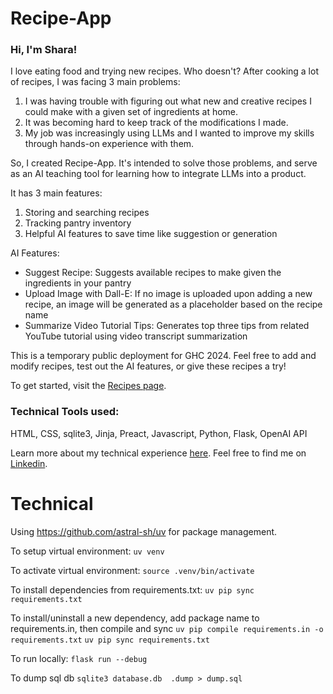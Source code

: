 # Recipe-App

<h3>Hi, I'm Shara!</h3>
  <p>
    I love eating food and trying new recipes. Who doesn't? After cooking a lot
    of recipes, I was facing 3 main problems:
  </p>
  <ol>
    <li>
      I was having trouble with figuring out what new and creative recipes I
      could make with a given set of ingredients at home.
    </li>
    <li>It was becoming hard to keep track of the modifications I made.</li>
    <li>
      My job was increasingly using LLMs and I wanted to improve my skills
      through hands-on experience with them.
    </li>
  </ol>
  <p>
    So, I created Recipe-App. It's intended to solve those problems, and serve
    as an AI teaching tool for learning how to integrate LLMs into a product.
  </p>
  <p>It has 3 main features:</p>
  <ol>
    <li>Storing and searching recipes</li>
    <li>Tracking pantry inventory</li>
    <li>Helpful AI features to save time like suggestion or generation</li>
  </ol>
  AI Features:
  <ul>
    <li>
      Suggest Recipe: Suggests available recipes to make given the ingredients
      in your pantry
    </li>
    <li>
      Upload Image with Dall-E: If no image is uploaded upon adding a new
      recipe, an image will be generated as a placeholder based on the recipe
      name
    </li>
    <li>
      Summarize Video Tutorial Tips: Generates top three tips from related
      YouTube tutorial using video transcript summarization
    </li>
  </ul>

  <p>
    This is a temporary public deployment for GHC 2024. Feel free to add and
    modify recipes, test out the AI features, or give these recipes a try!
  </p>
  <p>To get started, visit the <a href="https://recipes.sharahe.com/">Recipes page</a>.</p>

  <h3>Technical Tools used:</h3>
  <p>
    HTML, CSS, sqlite3, Jinja, Preact, Javascript, Python, Flask, OpenAI API
  </p>

  <p>
    Learn more about my technical experience
    <a
      href="https://drive.google.com/file/d/1pNNcLIKIlKn95N7T1B0vt-15OpMUZyQ2/view?usp=sharing"
      >here</a
    >. Feel free to find me on
    <a href="https://www.linkedin.com/in/sharahe">Linkedin</a>.

# Technical

Using https://github.com/astral-sh/uv for package management.

To setup virtual environment:
`uv venv`

To activate virtual environment:
`source .venv/bin/activate`

To install dependencies from requirements.txt:
`uv pip sync requirements.txt`

To install/uninstall a new dependency, add package name to requirements.in, then compile and sync
`uv pip compile requirements.in -o requirements.txt`
`uv pip sync requirements.txt`

To run locally:
`flask run --debug`

To dump sql db
`sqlite3 database.db  .dump > dump.sql`

